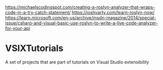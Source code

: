 https://michaelscodingspot.com/creating-a-roslyn-analyzer-that-wraps-code-in-a-try-catch-statement/
https://joshvarty.com/learn-roslyn-now/
https://learn.microsoft.com/en-us/archive/msdn-magazine/2014/special-issue/csharp-and-visual-basic-use-roslyn-to-write-a-live-code-analyzer-for-your-api


# VSIXTutorials
A set of projects that are part of tutorials on Visual Studio extensibility

